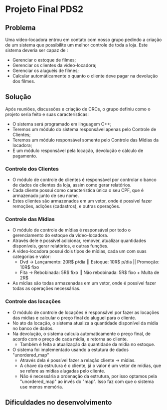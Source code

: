 # Projeto Final PDS2
## Problema

Uma vídeo-locadora entrou em contato com nosso grupo pedindo a criação de um sistema que possibilite um melhor controle de toda a loja. Este sistema deveria ser capaz de :
- Gerenciar o estoque de filmes;
- Gerenciar os clientes da vídeo-locadora;
- Gerenciar os aluguéis de filmes;
- Calcular automáticamente o quanto o cliente deve pagar na devolução dos filmes.

## Solução

Após reuniões, discussões e criação de CRCs, o grupo definiu como o projeto seria feito e suas características:
- O sistema será programado em linguagem C++;
- Teremos um módulo do sistema responsável apenas pelo Controle de Clientes;
- Teremos um módulo responsável somente pelo Controle das Mídias da locadora;
- E um módulo responsável pela locação, devolução e cálculo de pagamento.

### Controle dos Clientes

- O módulo de controle de clientes é responsável por controlar o banco de dados de clientes da loja, assim como gerar relatórios.
- Cada cliente possui como característica única o seu CPF, que é armazenado junto de seu nome.
- Estes clientes são armazenados em um vetor, onde é possível fazer remoções, adições (cadastros), e outras operações.

### Controle das Mídias

- O módulo de controle de mídias é responsável por todo o gerenciamento do estoque da vídeo-locadora.
- Através dele é possível adicionar, remover, atualizar quantidades disponíveis, gerar relatórios, e outras funções.
- A video-locadora possui dois tipos de mídias, cada um com suas categorias e valor:
  - Dvd → Lançamento: 20R$ p/dia || Estoque: 10R$ p/dia || Promoção: 10R$ fixo
  - Fita → Rebobinada: 5R$ fixo || Não rebobinada: 5R$ fixo + Multa de 2R$
- As mídias são todas armazenadas em um vetor, onde é possível fazer todas as operações necessárias.

### Controle das locações

- O módulo de controle de locações é responsável por fazer as locações das mídias e calcular o preço final do aluguel para o cliente.
- No ato da locação, o sistema atualiza a quantidade disponível da mídia no banco de dados.
- Na devolução, o sistema calcula automaticamente o preço final, de acordo com o preço de cada mídia, e retorna ao cliente.
  - Também é feita a atualização da quantidade da mídia no estoque.
- O sistema foi implementado usando a estutura de dados "unordered_map"
  - Através dela é possível fazer a relação cliente → mídias.
  - A chave da estrutura é o cliente, já o valor é um vetor de mídias, que se refere as mídias alugadas pelo cliente.
  - Não é necessária a ordenação da estrutura, por isso optamos pela "unordered_map" ao invés do "map". Isso faz com que o sistema use menos memória.

## Dificuldades no desenvolvimento
